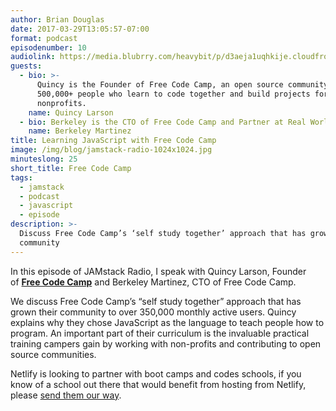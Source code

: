 ```yaml
---
author: Brian Douglas
date: 2017-03-29T13:05:57-07:00
format: podcast
episodenumber: 10
audiolink: https://media.blubrry.com/heavybit/p/d3aeja1uqhkije.cloudfront.net/podcasts/jamstack-radio/20161215-jamstack-radio-010.mp3
guests:
  - bio: >-
      Quincy is the Founder of Free Code Camp, an open source community of
      500,000+ people who learn to code together and build projects for
      nonprofits. 
    name: Quincy Larson
  - bio: Berkeley is the CTO of Free Code Camp and Partner at Real World React.
    name: Berkeley Martinez
title: Learning JavaScript with Free Code Camp
image: /img/blog/jamstack-radio-1024x1024.jpg
minuteslong: 25
short_title: Free Code Camp
tags:
  - jamstack
  - podcast
  - javascript
  - episode
description: >-
  Discuss Free Code Camp’s ‘self study together’ approach that has grown their
  community 
---
```


In this episode of JAMstack Radio, I speak with Quincy Larson, Founder of **[Free Code Camp](https://www.freecodecamp.com/)** and Berkeley Martinez, CTO of Free Code Camp.

We discuss Free Code Camp’s “self study together” approach that has grown their community to over 350,000 monthly active users. Quincy explains why they chose JavaScript as the language to teach people how to program. An important part of their curriculum is the invaluable practical training campers gain by working with non-profits and contributing to open source communities.

Netlify is looking to partner with boot camps and codes schools, if you
know of a school out there that would benefit from hosting from Netlify,
     please [send them our way](https://netlify.com/education).
